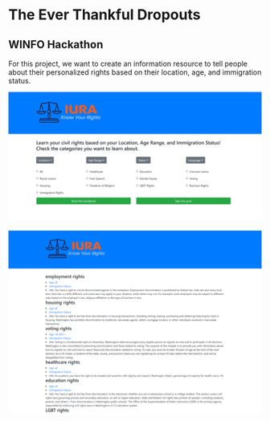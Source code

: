 # The Ever Thankful Dropouts

## WINFO Hackathon 
For this project, we want to create an information resource to tell people about their personalized rights based on their location, age, and immigration status.

![Homepage](src\IURAhomepage.PNG)

![Handbook](src\IURAhandbook.PNG)

